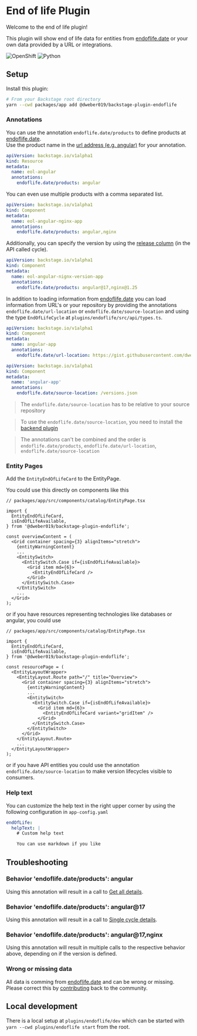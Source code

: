 # End of life Plugin

Welcome to the end of life plugin!

This plugin will show end of life data for entities from [endoflife.date](https://endoflife.date/) or your own data provided by a URL or integrations.

![OpenShift](https://raw.githubusercontent.com/dweber019/backstage-plugins/main/plugins/endoflife/docs/example-open-shift.png)
![Python](https://raw.githubusercontent.com/dweber019/backstage-plugins/main/plugins/endoflife/docs/example-python.png)

## Setup

Install this plugin:

```bash
# From your Backstage root directory
yarn --cwd packages/app add @dweber019/backstage-plugin-endoflife
```

### Annotations

You can use the annotation `endoflife.date/products` to define products at [endoflife.date](https://endoflife.date/).  
Use the product name in the [url address (e.g. angular)](https://endoflife.date/angular) for your annotation.

```yaml
apiVersion: backstage.io/v1alpha1
kind: Resource
metadata:
  name: eol-angular
  annotations:
    endoflife.date/products: angular
```

You can even use multiple products with a comma separated list.

```yaml
apiVersion: backstage.io/v1alpha1
kind: Component
metadata:
  name: eol-angular-nginx-app
  annotations:
    endoflife.date/products: angular,nginx
```

Additionally, you can specify the version by using the [release column](https://endoflife.date/angular) (in the API called cycle).

```yaml
apiVersion: backstage.io/v1alpha1
kind: Component
metadata:
  name: eol-angular-nignx-version-app
  annotations:
    endoflife.date/products: angular@17,nginx@1.25
```

In addition to loading information from [endoflife.date](https://endoflife.date/) you can load information from URL's
or your repository by providing the annotations `endoflife.date/url-location` or `endoflife.date/source-location` and
using the type `EndOfLifeCycle` at `plugins/endoflife/src/api/types.ts`.

```yaml
apiVersion: backstage.io/v1alpha1
kind: Component
metadata:
  name: angular-app
  annotations:
    endoflife.date/url-location: https://gist.githubusercontent.com/dweber019/.../raw/.../versions.json
```

```yaml
apiVersion: backstage.io/v1alpha1
kind: Component
metadata:
  name: 'angular-app'
  annotations:
    endoflife.date/source-location: /versions.json
```

> The `endoflife.date/source-location` has to be relative to your source repository

> To use the `endoflife.date/source-location`, you need to install the [backend plugin](../endoflife-backend)

> The annotations can't be combined and the order is `endoflife.date/products`, `endoflife.date/url-location`, `endoflife.date/source-location`

### Entity Pages

Add the `EntityEndOfLifeCard` to the EntityPage.

You could use this directly on components like this

```tsx
// packages/app/src/components/catalog/EntityPage.tsx

import {
  EntityEndOfLifeCard,
  isEndOfLifeAvailable,
} from '@dweber019/backstage-plugin-endoflife';

const overviewContent = (
  <Grid container spacing={3} alignItems="stretch">
    {entityWarningContent}
    ...
    <EntitySwitch>
      <EntitySwitch.Case if={isEndOfLifeAvailable}>
        <Grid item md={6}>
          <EntityEndOfLifeCard />
        </Grid>
      </EntitySwitch.Case>
    </EntitySwitch>
    ...
  </Grid>
);
```

or if you have resources representing technologies like databases or angular, you could use

```tsx
// packages/app/src/components/catalog/EntityPage.tsx

import {
  EntityEndOfLifeCard,
  isEndOfLifeAvailable,
} from '@dweber019/backstage-plugin-endoflife';

const resourcePage = (
  <EntityLayoutWrapper>
    <EntityLayout.Route path="/" title="Overview">
      <Grid container spacing={3} alignItems="stretch">
        {entityWarningContent}
        ...
        <EntitySwitch>
          <EntitySwitch.Case if={isEndOfLifeAvailable}>
            <Grid item md={6}>
              <EntityEndOfLifeCard variant="gridItem" />
            </Grid>
          </EntitySwitch.Case>
        </EntitySwitch>
      </Grid>
    </EntityLayout.Route>
    ...
  </EntityLayoutWrapper>
);
```

or if you have API entities you could use the annotation `endoflife.date/source-location`
to make version lifecycles visible to consumers.

### Help text

You can customize the help text in the right upper corner by using the following configuration in `app-config.yaml`

```yaml
endOfLife:
  helpText: |
    # Custom help text

    You can use markdown if you like
```

## Troubleshooting

### Behavior 'endoflife.date/products': angular

Using this annotation will result in a call to [Get all details](https://endoflife.date/docs/api).

### Behavior 'endoflife.date/products': angular@17

Using this annotation will result in a call to [Single cycle details](https://endoflife.date/docs/api).

### Behavior 'endoflife.date/products': angular@17,nginx

Using this annotation will result in multiple calls to the respective behavior above, depending on if the version is defined.

### Wrong or missing data

All data is comming from [endoflife.date](https://endoflife.date/) and can be wrong or missing.  
Please correct this by [contributing](https://endoflife.date/contribute) back to the community.

## Local development

There is a local setup at `plugins/endoflife/dev` which can be started with `yarn --cwd plugins/endoflife start` from the root.
